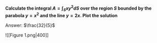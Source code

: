 
**Calculate the integral $A=\int_S x y^2 d S$ over the region $S$ bounded by the parabola $y=x^2$ and the line $y=2 x$. Plot the solution**

Answer: $\frac{32}{5}$

![[Figure 1.png|400]]